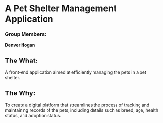 # A Pet Shelter Management Application

### Group Members:
**Denver Hogan**

## The What:
A front-end application aimed at efficiently managing the pets in a pet shelter.

## The Why:
To create a digital platform that streamlines the process of tracking and maintaining records of the pets, including details such as breed, age, health status, and adoption status.
